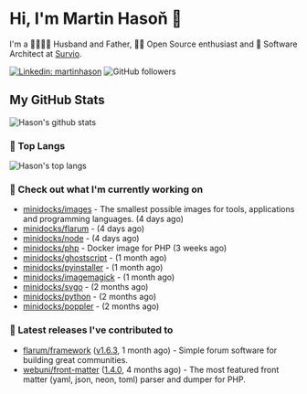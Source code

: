 # Hi, I'm Martin Hasoň 👋

I'm a 👨‍👩‍👧‍👦 Husband and Father, 🧑‍💻 Open Source enthusiast and 📐 Software Architect at [Survio](https://www.survio.com).

[![Linkedin: martinhason](https://img.shields.io/badge/-Martin%20Hasoň-blue?style=flat-square&logo=Linkedin&logoColor=white&link=https://www.linkedin.com/in/martinhason/)](https://www.linkedin.com/in/martinhason/)
![GitHub followers](https://img.shields.io/github/followers/hason?label=Follow&style=social)


## My GitHub Stats
![Hason's github stats](https://github-readme-stats.vercel.app/api?username=hason&show_icons=true&include_all_commits=true&theme=dracula&hide_border=true&hide_title=true)

### 💾 Top Langs
![Hason's top langs](https://github-readme-stats.vercel.app/api/top-langs/?username=hason&layout=compact&theme=dracula&hide_border=true&hide_title=true)

### 👷 Check out what I'm currently working on

- [minidocks/images](https://github.com/minidocks/images) - The smallest possible images for tools, applications and programming languages. (4 days ago)
- [minidocks/flarum](https://github.com/minidocks/flarum) -  (4 days ago)
- [minidocks/node](https://github.com/minidocks/node) -  (4 days ago)
- [minidocks/php](https://github.com/minidocks/php) - Docker image for PHP (3 weeks ago)
- [minidocks/ghostscript](https://github.com/minidocks/ghostscript) -  (1 month ago)
- [minidocks/pyinstaller](https://github.com/minidocks/pyinstaller) -  (1 month ago)
- [minidocks/imagemagick](https://github.com/minidocks/imagemagick) -  (1 month ago)
- [minidocks/svgo](https://github.com/minidocks/svgo) -  (2 months ago)
- [minidocks/python](https://github.com/minidocks/python) -  (2 months ago)
- [minidocks/poppler](https://github.com/minidocks/poppler) -  (2 months ago)

### 🔭 Latest releases I've contributed to

- [flarum/framework](https://github.com/flarum/framework) ([v1.6.3](https://github.com/flarum/framework/releases/tag/v1.6.3), 1 month ago) - Simple forum software for building great communities.
- [webuni/front-matter](https://github.com/webuni/front-matter) ([1.4.0](https://github.com/webuni/front-matter/releases/tag/1.4.0), 4 months ago) - The most featured front matter (yaml, json, neon, toml) parser and dumper for PHP.
